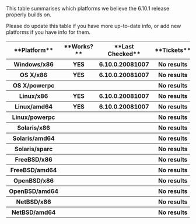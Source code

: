 
This table summarises which platforms we believe the 6.10.1 release properly builds on.


Please do update this table if you have more up-to-date info, or add new platforms if you have info for them.

<table><tr><th>**Platform**</th>
<th>**Works?**</th>
<th>**Last Checked**</th>
<th>**Tickets**</th></tr>
<tr><th>Windows/x86</th>
<th>YES</th>
<th>6.10.0.20081007</th>
<th>No results</th></tr>
<tr><th>OS X/x86</th>
<th>YES</th>
<th>6.10.0.20081007</th>
<th>No results</th></tr>
<tr><th>OS X/powerpc</th>
<th></th>
<th></th>
<th>No results</th></tr>
<tr><th>Linux/x86</th>
<th>YES</th>
<th>6.10.0.20081007</th>
<th>No results</th></tr>
<tr><th>Linux/amd64</th>
<th>YES</th>
<th>6.10.0.20081007</th>
<th>No results</th></tr>
<tr><th>Linux/powerpc</th>
<th></th>
<th></th>
<th>No results</th></tr>
<tr><th>Solaris/x86</th>
<th></th>
<th></th>
<th>No results</th></tr>
<tr><th>Solaris/amd64</th>
<th></th>
<th></th>
<th>No results</th></tr>
<tr><th>Solaris/sparc</th>
<th></th>
<th></th>
<th>No results</th></tr>
<tr><th>FreeBSD/x86</th>
<th></th>
<th></th>
<th>No results</th></tr>
<tr><th>FreeBSD/amd64</th>
<th></th>
<th></th>
<th>No results</th></tr>
<tr><th>OpenBSD/x86</th>
<th></th>
<th></th>
<th>No results</th></tr>
<tr><th>OpenBSD/amd64</th>
<th></th>
<th></th>
<th>No results</th></tr>
<tr><th>NetBSD/x86</th>
<th></th>
<th></th>
<th>No results</th></tr>
<tr><th>NetBSD/amd64</th>
<th></th>
<th></th>
<th>No results</th></tr></table>